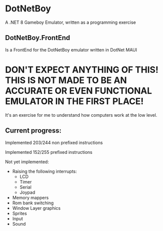 # DotNetBoy
A .NET 8 Gameboy Emulator, written as a programming exercise

## DotNetBoy.FrontEnd
Is a FrontEnd for the DotNetBoy emulator written in DotNet MAUI

# DON'T EXPECT ANYTHING OF THIS! THIS IS NOT MADE TO BE AN ACCURATE OR EVEN FUNCTIONAL EMULATOR IN THE FIRST PLACE!
It's an exercise for me to understand how computers work at the low level.

## Current progress:
Implemented 203/244 non prefixed instructions

Implemented 152/255 prefixed instructions

Not yet implemented:
* Raising the following interrupts: 
    * LCD
    * Timer
    * Serial
    * Joypad
* Memory mappers
* Rom bank switching
* Window Layer graphics
* Sprites
* Input
* Sound